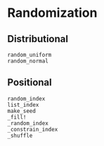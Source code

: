 # Randomization

## Distributional
```@docs
random_uniform
random_normal
```

## Positional
```@docs
random_index
list_index
make_seed
_fill!
_random_index
_constrain_index
_shuffle
```